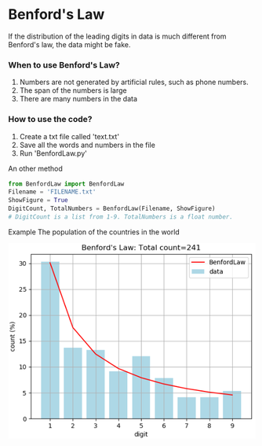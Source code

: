 # Benford's Law
If the distribution of the leading digits in data is much different from Benford's law, the data might be fake.

### When to use Benford's Law?
1. Numbers are not generated by artificial rules, such as phone numbers.
2. The span of the numbers is large
3. There are many numbers in the data

### How to use the code?
1. Create a txt file called 'text.txt'
2. Save all the words and numbers in the file
3. Run 'BenfordLaw.py'

An other method
```python
from BenfordLaw import BenfordLaw
Filename = 'FILENAME.txt'
ShowFigure = True
DigitCount, TotalNumbers = BenfordLaw(Filename, ShowFigure)
# DigitCount is a list from 1-9. TotalNumbers is a float number.
```

Example
The population of the countries in the world  

![image](https://github.com/icecat2012/BenfordLaw/blob/main/Population.PNG)
